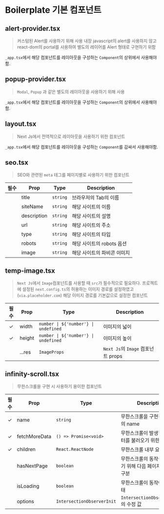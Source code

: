 # Boilerplate 기본 컴포넌트

## alert-provider.tsx
> 커스텀된 Alert를 사용하기 위해 사용
내장 javascript의 alert를 사용하지 않고 react-dom의 portal를 사용하여
별도의 레이어를 Alert 형태로 구현하기 위함

`_app.tsx`에서 해당 컴포넌트를 레이아웃을 구성하는 `Component`의 상위에서 사용해야함.

## popup-provider.tsx
> `Modal`, `Popup` 과 같은 별도의 레이아웃을 사용하기 위해 사용

`_app.tsx`에서 해당 컴포넌트를 레이아웃을 구성하는 `Component`의 상위에서 사용해야함.

## layout.tsx
> Next Js에서 전역적으로 레이아웃을 사용하기 위한 컴포넌트

`_app.tsx`에서 해당 컴포넌트를 레이아웃을 구성하는 `Component`를 감싸서 사용해야함.

## seo.tsx
> SEO와 관련된 `meta` 테그를 페이지별로 사용하기 위한 컴포넌트


|필수| Prop          | Type     | Description            |
|:-:|---------------| -------- | ---------------------- |
|   | title         | `string` | 브라우저의 Tab의 이름      |
|   | siteName      | `string` | 해당 사이트의 이름         |
|   | description   | `string` | 해당 사이트의 설명         |
|   | url           | `string` | 해당 사이트의 주소         |
|   | type          | `string` | 해당 사이트의 타입         |
|   | robots        | `string` | 해당 사이트의 robots 옵션  |
|   | image         | `string` | 해당 사이트의 파비콘 이미지  |

## temp-image.tsx
> `Next Js`에서 `Image`컴포넌트를 사용할 때 `src`가 필수적으로 필요하다.
프로젝트에 설정된 `next.config.ts`의 허용하는 이미지 경로를 설정하였고 (`via.placeholder.com`)
해당 이미지 경로를 기본값으로 설정한 컴포넌트

|필수| Prop   | Type                                 | Description                      |
|:-:|--------| ------------------------------------ | -------------------------------- |
| ✓ | width  | `number \| ${'number'} \| undefined` | 이미지의 넓이                       |
| ✓ | height | `number \| ${'number'} \| undefined` | 이미지의 높이                       |
|   | ...res | `ImageProps`                         | `Next Js`의 `Image` 컴포넌트 props |

## infinity-scroll.tsx
> 무한스크롤을 구현 시 사용하기 용이한 컴포넌트

|필수| Prop          | Type                       | Description                                    |
|:-:|---------------| -------------------------- | ---------------------------------------------- |
| ✓ | name          | `string`                   | 무한스크롤을 구현하는 요소의 name                     |
| ✓ | fetchMoreData | `() => Promise<void>`      | 무한스크롤이 발생할 때 데이터를 불러오기 위한 함수         |
| ✓ | children      | `React.ReactNode`          | 무한스크롤 내부 요소                                |
|   | hasNextPage   | `boolean`                  | 무한스크롤의 동작을 체크하기 위해 다음 페이지가 있음을 구분  |
|   | isLoading     | `boolean`                  | 무한스크롤이 동작에 대한 상태                         |
|   | options       | `IntersectionObserverInit` | `IntersectionObserverInit`의 수정 값             |